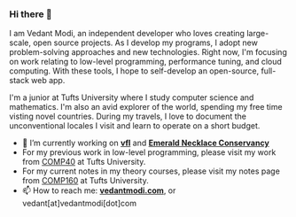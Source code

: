 ### Hi there 👋

<!--
**thevedantmodi/thevedantmodi** is a ✨ _special_ ✨ repository because its `README.md` (this file) appears on your GitHub profile.

Here are some ideas to get you started:

- 🔭 I’m currently working on ...
- 🌱 I’m currently learning ...
- 👯 I’m looking to collaborate on ...
- 🤔 I’m looking for help with ...
- 💬 Ask me about ...
- 📫 How to reach me: ...
- 😄 Pronouns: ...
- ⚡ Fun fact: ...
-->

I am Vedant Modi, an independent developer who loves creating large-scale, open source projects. As I develop my programs, I adopt new problem-solving approaches and new technologies. Right now, I'm focusing on work relating to low-level programming, performance tuning, and cloud computing. With these tools, I hope to self-develop an open-source, full-stack web app.

I'm a junior at Tufts University where I study computer science and mathematics. I'm also an avid explorer of the world, spending my free time visting novel countries. During my travels, I love to document the unconventional locales I visit and learn to operate on a short budget.

- 🔭 I’m currently working on [**vfl**](https://github.com/thevedantmodi/flight-extension) and [**Emerald Necklace Conservancy**](https://github.com/JumboCode/emerald-necklace-conservancy)
- For my previous work in low-level programming, please visit my work from [COMP40](https://github.com/thevedantmodi/COMP40/) at Tufts University.
- For my current notes in my theory courses, please visit my notes page from [COMP160](https://github.com/thevedantmodi/COMP40/) at Tufts University.
- 📫 How to reach me: [**vedantmodi.com**](https://www.vedantmodi.com), or vedant[at]vedantmodi[dot]com
